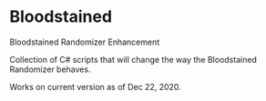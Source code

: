 # Bloodstained
Bloodstained Randomizer Enhancement

Collection of C# scripts that will change the way the Bloodstained Randomizer behaves.

Works on current version as of Dec 22, 2020.

